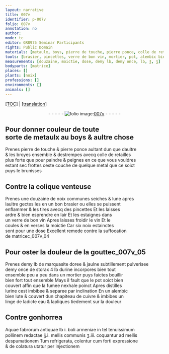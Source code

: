 ```yaml
---
layout: narrative
title: 007v
identifier: p-007v
folio: 007v
annotation: no
author:
mode: tc
editor: GR8975 Seminar Participants
rights: Public Domain
materials: [metaulx, boys, pierre de touche, pierre ponce, colle de retailles, metal, noix communes seiches, verre, bon vin, vin, noix, marquasite doree & jaulne subtillement pulverisee, storax, urine, cuivre, linge, eau, Aquae fabrorum antiquae, boli armeniae, mellis communis, mellis]
tools: [brasier, pincettes, verre de bon vin, mortier, pot, alembic bien lute & couvert dun chapiteau de cuivre, linge]
measurements: [douzaine, moictie, dose, demy lb, demy once, lb, ℥, ʒ]
bodyparts: [matrice]
places: []
plants: [noix]
professions: []
environments: []
animals: []
---
```


 <p><a href="{{ site.baseurl }}/diplomatic/">[TOC]</a> | <a href="{{ site.baseurl }}/texts/p-007v_tl/" target="_blank">[translation]</a></p><div class="folio" align="center">- - - - - <a href="http://gallica.bnf.fr/ark:/12148/btv1b10500001g/f20.image" target="_blank"><img src="https://cu-mkp.github.io/2017-workshop-edition/assets/photo-icon.png" alt="folio image: " style="display:inline-block; margin-bottom:-3px;"/>007v</a> - - - - - </div>  
  

## Pour donner couleur de toute<br/> sorte de <span class="m">metaulx</span> au <span class="m">boys</span> & aultre chose

 
P<span class="exp">renes</span> <span class="m">pierre de touche</span> & <span class="m">pierre ponce</span> aultant dun que daultre<br/> & les broyes ensemble & destrempes avecq <span class="m">colle de retailles</span><br/> plus forte que pour paindre & peignes en ce que vous vouldres<br/> estant sec frottes ceste couche de quelque <span class="m">metal</span> que ce soict<br/> puys le brunisses
 
 
  

## Contre la colique venteuse

 
P<span class="exp">renes</span> une <span class="ms">douzaine</span> de <span class="m"><span class="pa">noix</span> communes seiches</span> & lune apres<br/> laultre gectes les en un bon <span class="tl">brasier</span> ou elles se puissent<br/> enflammer & les tires avecq des <span class="tl">pincettes</span> Et les laisses<br/> ardre & bien esprendre en lair Et les estaignes dans<br/> un <span class="tl"><span class="m">verre</span> de <span class="m">bon vin</span></span> Apres laisses froidir le <span class="m">vin</span> Et le<br/> coules & en verses la <span class="ms">moictie</span> Car six <span class="m"><span class="pa">noix</span></span> estainctes<br/> sont pour une <span class="ms">dose</span> Excellent remede contre la suffocation<br/> de <span class="bp">matrice</span>c_007v_04
 
 
  

## Pour oster la douleur de la g<span class="exp">outte</span>c_007v_05

 
P<span class="exp">renes</span> <span class="ms">demy lb</span> de <span class="m">marquasite doree & jaulne subtillem<span class="exp">ent</span> pulverisee</span><br/> <span class="ms">demy once</span> de <span class="m">storax</span> 4 <span class="ms">lb</span> d<span class="m">urine</span> incorpores bien tout<br/> ensemble peu a peu dans un <span class="tl">mortier</span> puys faictes bouillir<br/> bien fort tout ensemble Mays il fault que le <span class="tl">pot</span> soict bien<br/> couvert affin que la fumee nexhale poinct Apres distilles<br/> l<span class="m">urine</span> <span class="del">cest</span> imbibee & separee par inclination En un <span class="tl">alembic<br/> bien lute & couvert dun chapiteau de <span class="m">cuivre</span></span> & imbibes un<br/> <span class="tl"><span class="m">linge</span></span> de ladicte <span class="m">eau</span> & lapliques tiedement sur la douleur
 
 
  

## Contre gonhorrea

 
<span class="m">Aquae fabrorum antiquae</span> <span class="ms">lb</span> i. <span class="m">boli armeniae</span> in <span class="del">tel</span> tenuissimum<br/> pollinem redactae <span class="ms">℥</span>.i. <span class="m">mellis co<span class="exp">mmun</span>is</span> <span class="ms">ʒ</span>.iii. coquantur ad <span class="m">mellis</span><br/> despumationem Tum refrigerata, colentur cum forti expressione<br/> & de colatura utatur per injectionem
 
 